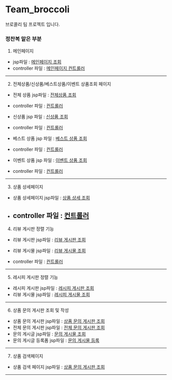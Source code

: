 # Team_broccoli
브로콜리 팀 프로젝트 입니다.


### 정찬복 맡은 부분

1. 메인페이지
  * jsp파일 : [메인페이지 조회](https://github.com/b-bok/Team_broccoli/blob/main/broccoli/WebContent/main.jsp)
  * controller 파일 : [메인페이지 컨트롤러](https://github.com/b-bok/Team_broccoli/blob/main/broccoli/src/com/kh/product/controller/ProductMainController.java)
  ---------------------------------------

2. 전체상품/신상품/베스트상품/이벤트 상품조회 페이지
  * 전체 상품 jsp파일 : [전체상품 조회](https://github.com/b-bok/Team_broccoli/blob/main/broccoli/WebContent/views/selectProduct/productAllSelectPage.jsp)
  * controller 파일 : [컨트롤러](https://github.com/b-bok/Team_broccoli/blob/main/broccoli/src/com/kh/product/controller/ProductMainController.java)
  
  * 신상품 jsp 파일 : [신상품 조회](https://github.com/b-bok/Team_broccoli/blob/main/broccoli/WebContent/views/selectProduct/productNewSelectPage.jsp)
  * controller 파일 : [컨트롤러](https://github.com/b-bok/Team_broccoli/blob/main/broccoli/src/com/kh/product/controller/ProductMainController.java)
  
  * 베스트 상품 jsp 파일 : [베스트 상품 조회](https://github.com/b-bok/Team_broccoli/blob/main/broccoli/WebContent/views/selectProduct/productBestSelectPage.jsp)
  * controller 파일 : [컨트롤러](https://github.com/b-bok/Team_broccoli/blob/main/broccoli/src/com/kh/product/controller/ProductMainController.java)
  
  * 이벤트 상품 jsp 파일 : [이벤트 상품 조회](https://github.com/b-bok/Team_broccoli/blob/main/broccoli/WebContent/views/selectProduct/productEventSelectPage.jsp)
  * controller 파일 : [컨트롤러](https://github.com/b-bok/Team_broccoli/blob/main/broccoli/src/com/kh/product/controller/ProductMainController.java)
  ---------------------------------------

3. 상품 상세페이지
  * 상품 상세페이지 jsp파일 : [상품 상세 조회](https://github.com/b-bok/Team_broccoli/blob/main/broccoli/WebContent/views/selectProduct/productDetailPage.jsp)
  * controller 파일 : [컨트롤러](https://github.com/b-bok/Team_broccoli/blob/main/broccoli/src/com/kh/product/controller/ProductMainController.java)
    ---------------------------------------
 
4. 리뷰 게시판 정렬 기능
  * 리뷰 게시판 jsp파일 : [리뷰 게시판 조회](https://github.com/b-bok/Team_broccoli/blob/main/broccoli/WebContent/views/userReviewBoard/productDetailReviewBoard.jsp)
  * 리뷰 게시물 jsp파일 : [리뷰 게시물 조회](https://github.com/b-bok/Team_broccoli/blob/main/broccoli/WebContent/views/userReviewBoard/reviewDetailPage.jsp)
   
  
  * controller 파일 : [컨트롤러](https://github.com/b-bok/Team_broccoli/blob/main/broccoli/src/com/kh/product/controller/ProductMainController.java)
   ---------------------------------------
 
5. 레시피 게시판 정렬 기능
  * 레시피 게시판 jsp파일 : [레시피 게시판 조회](https://github.com/b-bok/Team_broccoli/blob/main/broccoli/WebContent/views/userRecipeBoard/productDetailRecipeBoard.jsp)
  * 리뷰 게시물 jsp파일 : [레시피 게시물 조회](https://github.com/b-bok/Team_broccoli/blob/main/broccoli/WebContent/views/userRecipeBoard/recipeDetailPage.jsp)
   ---------------------------------------
 
6. 상품 문의 게시판 조회 및 작성
  * 상품 문의 게시판 jsp파일 : [상품 문의 게시판 조회](https://github.com/b-bok/Team_broccoli/blob/main/broccoli/WebContent/views/userQnaBoard/productDetailQnaBoard.jsp)
  * 전체 문의 게시판 jsp파일 : [전체 문의 게시판 조회](https://github.com/b-bok/Team_broccoli/blob/main/broccoli/WebContent/views/userQnaBoard/qnaAllselectPage.jsp)
  * 문의 게시글 jsp파일 : [문의 게시물 조회](https://github.com/b-bok/Team_broccoli/blob/main/broccoli/WebContent/views/userQnaBoard/qnaDetailPage.jsp)
  * 문의 게시글 등록폼 jsp파일 : [문의 게시물 등록](https://github.com/b-bok/Team_broccoli/blob/main/broccoli/WebContent/views/userQnaBoard/qnaEnrollForm.jsp)
   ---------------------------------------


7. 상품 검색페이지 
  * 상품 검색 페이지 jsp파일 : [상품 문의 게시판 조회](https://github.com/b-bok/Team_broccoli/blob/main/broccoli/WebContent/views/selectProduct/productSearchPage.jsp)
   ---------------------------------------

